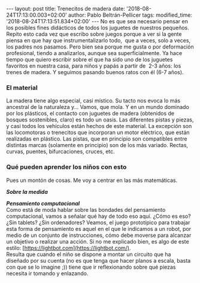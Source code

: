 --- layout: post title: Trenecitos de madera date:
'2018-08-24T17:13:00.003+02:00' author: Pablo Beltrán-Pellicer tags:
modified\_time: '2018-08-24T17:13:51.834+02:00' --- No es que sea
necesario pensar en los posibles fines didácticos de todos los juguetes
de nuestros pequeños. Repito esto cada vez que escribo sobre juegos
porque a ver si la gente piensa en que hay que instrumentalizarlo todo, 
que a veces, solo a veces, los padres nos pasamos. Pero bien sea porque
me gusta o por deformación profesional, tiendo a analizarlos, aunque sea
superficialmente. Ya hace tiempo que quiero escribir sobre el que ha
sido uno de los juguetes favoritos en nuestra casa, para niños y papás a
partir de  2-3 años: los trenes de madera. Y seguimos pasando buenos
ratos con él (6-7 años).  

### El material

La madera tiene algo especial, casi místico. Su tacto nos evoca lo más
ancestral de la naturaleza y... Vamos, que mola. Y en un mundo dominado
por los plásticos, el contacto con juguetes de madera (obtenidos de
bosques sostenibles, claro) es todo un oasis. Las diferentes pistas y
piezas, y casi todos los vehículos están hechos de este material. La
excepción son las locomotoras o trenecitos que incorporan un motor
eléctrico, que están realizadas en plástico. Las pistas, que en
principio son compatibles entre distintas marcas (solamente en
principio) son de los más variado. Rectas, curvas, puentes,
bifurcaciones, cruces, etc.  
  
  

### Qué pueden aprender los niños con esto

Pues un montón de cosas. Me voy a centrar en las más matemáticas.  
  
***Sobre la medida***  
  
  
  
***Pensamiento computacional***  
Como está de moda hablar sobre las bondades del pensamiento
computacional, vamos a señalar qué hay de todo eso aquí. ¿Cómo es eso?
¿Sin tablets? ¿Sin ordenadores? Veamos, el juego prototípico para
trabajar esta forma de pensamiento es aquel en el que le indicamos a un
robot, por medio de un conjunto de instrucciones, cómo debe moverse para
alcanzar un objetivo o realizar una acción. Si no me explicado bien, es
algo de este estilo: [https://lightbot.com](https://lightbot.com/).  
Resulta que cuando el niño se dispone a montar un circuito que ha
diseñado por su cuenta (no es que tenga que hacer planos a escala, basta
con que se lo imagine ;)) tiene que ir reflexionando sobre qué piezas
necesita ir tomando y enlazando.  
  
  
  
  
